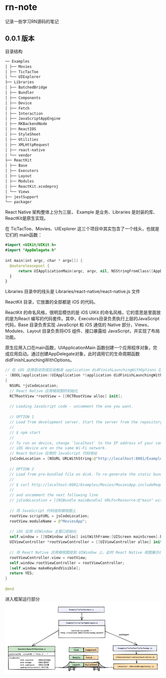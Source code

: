 # rn-note

记录一些学习RN源码的笔记

## 0.0.1 版本

目录结构

```bash
── Examples
│ ├── Movies
│ ├── TicTacToe
│ └── UIExplorer
├── Libraries
│ ├── BatchedBridge
│ ├── Bundler
│ ├── Components
│ ├── Device
│ ├── Fetch
│ ├── Interaction
│ ├── JavaScriptAppEngine
│ ├── RKBackendNode
│ ├── ReactIOS
│ ├── StyleSheet
│ ├── Utilities
│ ├── XMLHttpRequest
│ ├── react-native
│ └── vendor
├── ReactKit
│ ├── Base
│ ├── Executors
│ ├── Layout
│ ├── Modules
│ ├── ReactKit.xcodeproj
│ └── Views
├── jestSupport
└── packager
```

React Native 架构整体上分为三层， Example 是业务、Libraries 是封装的库、ReactKit是原生实现。

在 TicTacToe、Movies、UIExplorer 这三个项目中其实包含了一个线头，也就是它们的 main函数：

```swift
#import <UIKit/UIKit.h>
#import "AppDelegate.h"

int main(int argc, char * argv[]) {
  @autoreleasepool {
      return UIApplicationMain(argc, argv, nil, NSStringFromClass([AppDelegate class]));
  }
}
```

Libraries 目录中的线头是 Libraries/react-native/react-native.js 文件

ReactKit 目录，它放置的全部都是 iOS 的代码。

ReactKit 的命名风格，很明显模仿的是 iOS UIKit 的命名风格，它的意思是里面放的是为React 编写的代码套件。其中，Executors目录负责执行上层的JavaScript 代码，Base 目录负责实现 JavaScript 和 iOS 通信的 Native 部分，Views、Modules、Layout 目录负责将iOS 组件、接口暴露给 JavaScript，并实现了布局功能。

原生应用入口在main函数，UIApplicationMain 函数创建一个应用程序对象，完成应用启动。通过创建AppDelegate对象，此时调用它的生命周期函数didFinishLaunchingWithOptions。

```swift
// 在 iOS 应用启动完成后会触发 application didFinishLaunchingWithOptions 回调
- (BOOL)application:(UIApplication *)application didFinishLaunchingWithOptions:(NSDictionary *)launchOptions
{
  NSURL *jsCodeLocation;
  // React Native 应用根视图的初始化
  RCTRootView *rootView = [[RCTRootView alloc] init];

  // Loading JavaScript code - uncomment the one you want.

  // OPTION 1
  // Load from development server. Start the server from the repository root:
  //
  // $ npm start
  //
  // To run on device, change `localhost` to the IP address of your computer, and make sure your computer and
  // iOS device are on the same Wi-Fi network.
  // React Native 应用的 JavaScript 代码地址
  jsCodeLocation = [NSURL URLWithString:@"http://localhost:8081/Examples/Movies/MoviesApp.includeRequire.runModule.bundle"];

  // OPTION 2
  // Load from pre-bundled file on disk. To re-generate the static bundle, run
  //
  // $ curl http://localhost:8081/Examples/Movies/MoviesApp.includeRequire.runModule.bundle -o main.jsbundle
  //
  // and uncomment the next following line
  // jsCodeLocation = [[NSBundle mainBundle] URLForResource:@"main" withExtension:@"jsbundle"];

  // 将 JavaScript 代码挂到根视图上
  rootView.scriptURL = jsCodeLocation;
  rootView.moduleName = @"MoviesApp";

  // iOS 应用 UIWindow 主窗口初始化
  self.window = [[UIWindow alloc] initWithFrame:[UIScreen mainScreen].bounds];
  UIViewController *rootViewController = [[UIViewController alloc] init];

  // 将 React Native 应用根视图挂到 UIWindow 上，此时 React Native 视图展示在手机上了
  rootViewController.view = rootView;
  self.window.rootViewController = rootViewController;
  [self.window makeKeyAndVisible];
  return YES;
}

@end
```

进入框架运行部分
![Alt text](/assets/img/1689590107746.png)
